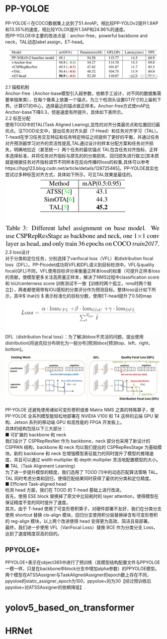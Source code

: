 # PP-YOLOE  
PP-YOLOE-l 在COCO数据集上达到了51.4mAP。相比较PP-YOLOv2提升1.9AP和13.35%的速度，相比较YOLOX提升1.3AP和24.96%的速度。   
而PP-YOLOE中主要的改进点是：anchor-free，powerful backbone and neck，TAL动态label assign，ET-head。   
![Alt text](assets_picture/yolo/image.png)   
2.1 锚框机制    
Anchor-free（Anchor-base模型引入超参数，依赖手工设计，对不同的数据集需要单独聚类），在每个像素上放置一个锚点，为三个检测头设置GT尺寸的上届和下界。计算GT的中心，选择最近的锚点做正样本。Anchor-free方式使mAP比Anchor-base下降0.3，但是速度有所提升，具体如下表所示。  
2.2 标签分配   
使用TOOD中的TAL(Task Aligned Learing),显性的对齐分类最优点和位置回归最优点。注TOOD论文中，提出任务对齐头部（T-Head）和任务对齐学习（TAL）。T-head在学习任务交互特征和任务特定特征之间提供了更好的平衡，并通过任务对齐预测器学习对齐的灵活性提高,TAL通过设计的样本分配方案和任务对齐损失，明确地拉近（甚至统一）两个任务的最优锚点 TAL包含任务对齐指标、正样本选择标准，并将任务对齐指标与原先的的分类损失、回归损失进行联立[其本质就是根据任务对齐指标调节不同样本在反向传播时loss的权重,具体可以参考https://hpg123.blog.csdn.net/article/details/128725465]。PP-YOLOE其实也尝试过多种标签对齐方式，具体如下所示，可见TAL效果是最佳的。   
![Alt text](assets_picture/yolo/image-1.png)       
2.3 loss设计   
对于分类和定位任务，分别选择了varifocal loss（VFL）和distribution focal loss（DFL）。PP-Picodet成功将VFL和DFL语义到目标检测中。VFL与quality focal(QFL)不同，VFL使用目标评分来衡量正样本loss的权重（可提升正样本loss的贡献，使模型更多关注高质量正样本，解决了NMS过程中classification score 和 IoU/centerness score 训练测试不一致【训练时两个孤立，nms时两个联立】），两者都使用带有IOU感知的分类评分作为预测目标。整体loss设计如下所示，其中$ \hat{t} $ 表示标准化的目标分数，使用ET-head提升了0.5的map   
![Alt text](assets_picture/yolo/image-2.png)     
DFL（distribution focal loss）：为了解决bbox不灵活的问题，提出使用distribution[将迪克拉分布转化为一般分布]预测bbox[预测top、left、right、bottom]。     
![Alt text](assets_picture/yolo/image-3.png)   




PP-YOLOE 还避免使用诸如可变形卷积或者 Matrix NMS 之类的特殊算子，使 PP-YOLOE 全系列模型能轻松地部署在 NVIDIA V100 和 T4 这样的云端 GPU 架构、Jetson 系列的移动端 GPU 和高性能的 FPGA 开发板上。   
具体的结构包括以下三大部分：   
■ 可扩展的 backbone 和 neck   
我们设计了 CSPRepResNet 作为 backbone，neck 部分也采用了新设计的 CSPPAN 结构，backbone 和 neck 均以我们提出的 CSPRepResStage 为基础模块。新的 backbone 和 neck 在增强模型表征能力的同时提升了模型的推理速度，并且可以通过 width multiplier 和 depth multiplier 灵活地配置模型的大小。   
■ TAL（Task Alignment Learning）   
为了进一步提升模型的精度，我们选用了 TOOD [1]中的动态匹配算法策略 TAL。TAL 同时考虑分类和回归，使得匹配结果同时获得了最优的分类和定位精度。   
■ Efficient Task-aligned head   
检测 head 方面，我们在 TOOD 的 T-head 基础上进行改进。  
首先，使用 ESE block 替换掉了原文中比较耗时的 layer attention，使得模型在保证精度不变的同时提升了速度。   
其次，由于 T-head 使用了可变形卷积算子，对硬件部署不友好，我们在分类分支使用 shortcut 替换 cls-align 模块，回归分支使用积分层替换掉含有可变形卷积的 reg-align 模块，以上两个改进使得 head 变得更为高效、简洁且易部署。   
最终，我们进一步使用 VFL（VariFocal Loss）替换 BCE 作为分类分支 Loss，达到了速度精度双高的目的。   


## PPYOLOE+   
PPYOLOE+表示在object365中进行了预训练（其模型结构配置文件与PPYOLOE一模一样，只是在backbone中block分支中增加alpha参数）的PPYOLOE模型。两个模型在ATSSAssigner与TaskAlignedAssigner的epoch数上存在不同，ppyoloe的static_assigner_epoch为100，ppyoloe+的为30【经过预训练后ppyoloe+对ATSSAssigner的依赖降低】.


# yolov5_based_on_transformer




# HRNet




